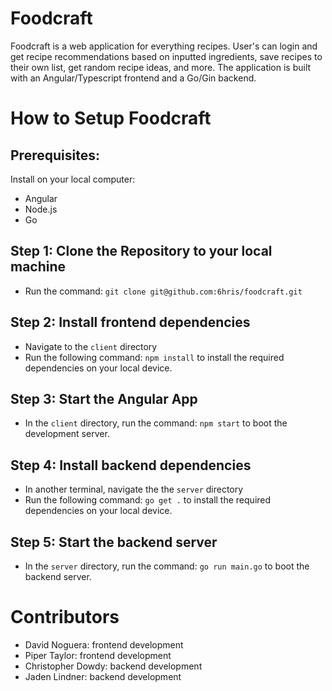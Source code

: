 # Foodcraft
Foodcraft is a web application for everything recipes. User's can login and get recipe recommendations based on inputted ingredients, save recipes to their own list, get random recipe ideas, and more. The application is built with an Angular/Typescript frontend and a Go/Gin backend. 
# How to Setup Foodcraft
## Prerequisites:
Install on your local computer:
- Angular
- Node.js
- Go
## Step 1: Clone the Repository to your local machine
- Run the command: `git clone git@github.com:6hris/foodcraft.git`
## Step 2: Install frontend dependencies
- Navigate to the `client` directory
- Run the following command: `npm install` to install the required dependencies on your local device.
## Step 3: Start the Angular App
- In the `client` directory, run the command: `npm start` to boot the development server.
## Step 4: Install backend dependencies
- In another terminal, navigate the the `server` directory 
- Run the following command: `go get .` to install the required dependencies on your local device.
## Step 5: Start the backend server
- In the `server` directory, run the command: `go run main.go` to boot the backend server.



# Contributors
 - David Noguera: frontend development
 - Piper Taylor: frontend development
 - Christopher Dowdy: backend development
 - Jaden Lindner: backend development
